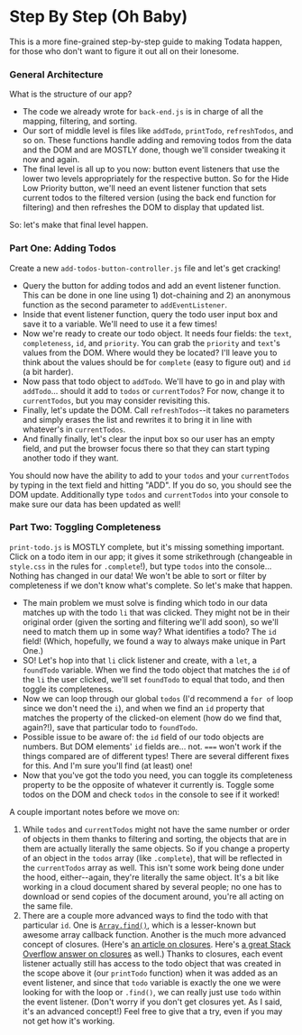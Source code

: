 # Step By Step (Oh Baby)

This is a more fine-grained step-by-step guide to making Todata happen, for those who don't want to figure it out all on their lonesome.


### General Architecture

What is the structure of our app?

* The code we already wrote for `back-end.js` is in charge of all the mapping, filtering, and sorting.
* Our sort of middle level is files like `addTodo`, `printTodo`, `refreshTodos`, and so on. These functions handle adding and removing todos from the data and the DOM and are MOSTLY done, though we'll consider tweaking it now and again.
* The final level is all up to you now: button event listeners that use the lower two levels appropriately for the respective button. So for the Hide Low Priority button, we'll need an event listener function that sets current todos to the filtered version (using the back end function for filtering) and then refreshes the DOM to display that updated list.

So: let's make that final level happen.


### Part One: Adding Todos

Create a new `add-todos-button-controller.js` file and let's get cracking!

* Query the button for adding todos and add an event listener function. This can be done in one line using 1) dot-chaining and 2) an anonymous function as the second parameter to `addEventListener`.
* Inside that event listener function, query the todo user input box and save it to a variable. We'll need to use it a few times!
* Now we're ready to create our todo object. It needs four fields: the `text`, `completeness`, `id`, and `priority`. You can grab the `priority` and `text`'s values from the DOM. Where would they be located? I'll leave you to think about the values should be for `complete` (easy to figure out) and `id` (a bit harder).
* Now pass that todo object to `addTodo`. We'll have to go in and play with `addTodo`... should it add to `todos` or `currentTodos`? For now, change it to `currentTodos`, but you may consider revisiting this.
* Finally, let's update the DOM. Call `refreshTodos`--it takes no parameters and simply erases the list and rewrites it to bring it in line with whatever's in `currentTodos`.
* And finally finally, let's clear the input box so our user has an empty field, and put the browser focus there so that they can start typing another todo if they want.

You should now have the ability to add to your `todos` and your `currentTodos` by typing in the text field and hitting "ADD". If you do so, you should see the DOM update. Additionally type `todos` and `currentTodos` into your console to make sure our data has been updated as well!


### Part Two: Toggling Completeness

`print-todo.js` is MOSTLY complete, but it's missing something important. Click on a todo item in our app; it gives it some strikethrough (changeable in `style.css` in the rules for `.complete`!), but type `todos` into the console... Nothing has changed in our data! We won't be able to sort or filter by completeness if we don't know what's complete. So let's make that happen.

* The main problem we must solve is finding which todo in our data matches up with the todo `li` that was clicked. They might not be in their original order (given the sorting and filtering we'll add soon), so we'll need to match them up in some way? What identifies a todo? The `id` field! (Which, hopefully, we found a way to always make unique in Part One.) 
* SO! Let's hop into that `li` click listener and create, with a `let`, a `foundTodo` variable. When we find the todo object that matches the `id` of the `li` the user clicked, we'll set `foundTodo` to equal that todo, and then toggle its completeness.
* Now we can loop through our global `todos` (I'd recommend a `for of` loop since we don't need the `i`), and when we find an `id` property that matches the property of the clicked-on element (how do we find that, again?!), save that particular todo to `foundTodo`.
* Possible issue to be aware of: the `id` field of our todo objects are numbers. But DOM elements' `id` fields are... not. `===` won't work if the things compared are of different types! There are several different fixes for this. And I'm sure you'll find (at least) one!
* Now that you've got the todo you need, you can toggle its completeness property to be the opposite of whatever it currently is. Toggle some todos on the DOM and check `todos` in the console to see if it worked!

A couple important notes before we move on:
1. While `todos` and `currentTodos` might not have the same number or order of objects in them thanks to filtering and sorting, the objects that are in them are actually literally the same objects. So if you change a property of an object in the `todos` array (like `.complete`), that will be reflected in the `currentTodos` array as well. This isn't some work being done under the hood, either--again, they're literally the same object. It's a bit like working in a cloud document shared by several people; no one has to download or send copies of the document around, you're all acting on the same file.
2. There are a couple more advanced ways to find the todo with that particular `id`. One is [`Array.find()`](https://developer.mozilla.org/en-US/docs/Web/JavaScript/Reference/Global_Objects/Array/find), which is a lesser-known but awesome array callback function. Another is the much more advanced concept of closures. (Here's [an article on closures](https://medium.com/dailyjs/i-never-understood-javascript-closures-9663703368e8). Here's [a great Stack Overflow answer on closures](https://stackoverflow.com/a/111111) as well.) Thanks to closures, each event listener actually still has access to the todo object that was created in the scope above it (our `printTodo` function) when it was added as an event listener, and since that `todo` variable is exactly the one we were looking for with the loop or `.find()`, we can really just use `todo` within the event listener. (Don't worry if you don't get closures yet. As I said, it's an advanced concept!) Feel free to give that a try, even if you may not get how it's working.
